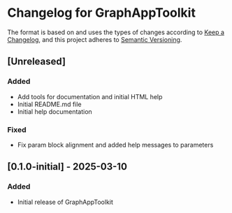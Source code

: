 # Changelog for GraphAppToolkit

The format is based on and uses the types of changes according to [Keep a Changelog](https://keepachangelog.com/en/1.0.0/),
and this project adheres to [Semantic Versioning](https://semver.org/spec/v2.0.0.html).

## [Unreleased]

### Added

- Add tools for documentation and initial HTML help
- Initial README.md file
- Initial help documentation

### Fixed

- Fix param block alignment and added help messages to parameters

## [0.1.0-initial] - 2025-03-10

### Added

- Initial release of GraphAppToolkit
